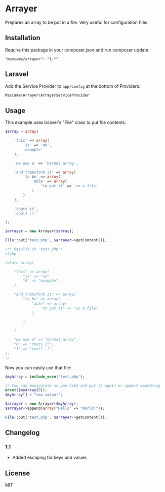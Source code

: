 Arrayer
=========

Prepares an array to be put in a file. Very useful for configuration files.

Installation
--------------

Require this package in your composer.json and run composer update:

    "mascame/arrayer": "1.*"


Laravel
--------------

Add the Service Provider to `app/config` at the bottom of Providers:

```php
Mascame\Arrayer\ArrayerServiceProvider
```

Usage
--------------

This example uses laravel's "File" class to put file contents. 

```php
$array = array(

    'this' => array(
        'is' => 'an',
        'example'
    ),

    'we use a' => 'normal array',

    'and transform it' => array(
        'to be' => array(
            'able' => array(
                'to put it' => 'in a file'
            )
        )
    ),

    'thats it',
    'cool? :)'

);

$arrayer = new Arrayer($array);

File::put('test.php', $arrayer->getContent());

/** Results in 'test.php':
<?php

return array(

	"this" => array(
		"is" => "an",
		"0" => "example",
	),

	"and transform it" => array(
		"to be" => array(
			"able" => array(
				"to put it" => "in a file",
			),

		),

	),

	"we use a" => "normal array",
	"0" => "thats it",
	"1" => "cool? :)",
);
*/
```

Now you can easily use that file:

```php
$myArray = include_once('test.php');

// You can manipulate as you like and put it again or append something to the end
unset($myArray[0]);
$myArray[] = "new value!";

$arrayer = new Arrayer($myArray);
$arrayer->append(array("Hello" => "World!"));

File::put('test.php', $arrayer->getContent());
```

Changelog
----

### 1.1
- Added escaping for keys and values

License
----

MIT
